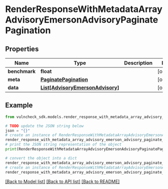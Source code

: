 # RenderResponseWithMetadataArrayAdvisoryEmersonAdvisoryPaginatePagination


## Properties

Name | Type | Description | Notes
------------ | ------------- | ------------- | -------------
**benchmark** | **float** |  | [optional] 
**meta** | [**PaginatePagination**](PaginatePagination.md) |  | [optional] 
**data** | [**List[AdvisoryEmersonAdvisory]**](AdvisoryEmersonAdvisory.md) |  | [optional] 

## Example

```python
from vulncheck_sdk.models.render_response_with_metadata_array_advisory_emerson_advisory_paginate_pagination import RenderResponseWithMetadataArrayAdvisoryEmersonAdvisoryPaginatePagination

# TODO update the JSON string below
json = "{}"
# create an instance of RenderResponseWithMetadataArrayAdvisoryEmersonAdvisoryPaginatePagination from a JSON string
render_response_with_metadata_array_advisory_emerson_advisory_paginate_pagination_instance = RenderResponseWithMetadataArrayAdvisoryEmersonAdvisoryPaginatePagination.from_json(json)
# print the JSON string representation of the object
print(RenderResponseWithMetadataArrayAdvisoryEmersonAdvisoryPaginatePagination.to_json())

# convert the object into a dict
render_response_with_metadata_array_advisory_emerson_advisory_paginate_pagination_dict = render_response_with_metadata_array_advisory_emerson_advisory_paginate_pagination_instance.to_dict()
# create an instance of RenderResponseWithMetadataArrayAdvisoryEmersonAdvisoryPaginatePagination from a dict
render_response_with_metadata_array_advisory_emerson_advisory_paginate_pagination_from_dict = RenderResponseWithMetadataArrayAdvisoryEmersonAdvisoryPaginatePagination.from_dict(render_response_with_metadata_array_advisory_emerson_advisory_paginate_pagination_dict)
```
[[Back to Model list]](../README.md#documentation-for-models) [[Back to API list]](../README.md#documentation-for-api-endpoints) [[Back to README]](../README.md)


